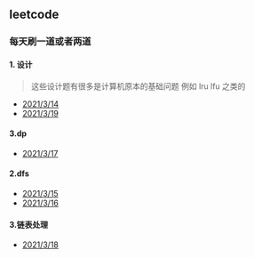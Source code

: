 ## leetcode

### 每天刷一道或者两道

#### 1. 设计
> 这些设计题有很多是计算机原本的基础问题
例如 lru lfu 之类的

- [2021/3/14](./706设计哈希映射.md)
- [2021/3/19]()

#### 3.dp
- [2021/3/17](./115不同的子序列.md)


#### 2.dfs

- [2021/3/15]()
- [2021/3/16](./59螺旋矩阵II.md)

#### 3.链表处理

- [2021/3/18](./reverseList2.md)
